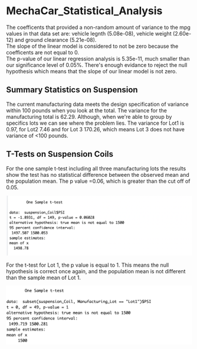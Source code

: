 # MechaCar_Statistical_Analysis
The coefficents that provided a non-random amount of variance to the mpg values in that data set are: vehicle legnth (5.08e-08), vehicle weight (2.60e-12) and ground clearance (5.21e-08).  
The slope of the linear model is considered to not be zero because the coefficents are not equal to 0.  
The p-value of our linear regression analysis is 5.35e-11, much smaller than our significance level of 0.05%. There's enough evidance to reject the null hypothesis which means that the slope of our linear model is not zero.   

## Summary Statistics on Suspension 
The current manufacturing data meets the design specification of variance within 100 pounds when you look at the total. The variance for the manufacturing total is 62.29. Although, when we're able to group by specifics lots we can see where the problem lies. The variance for Lot1 is 0.97, for Lot2 7.46 and for Lot 3 170.26, which means Lot 3 does not have variance of <100 pounds. 

## T-Tests on Suspension Coils 
For the one sample t-test including all three manufacturing lots the results show the test has no statistical difference between the observed mean and the population mean. The p value =0.06, which is greater than the cut off of 0.05.  

![image](test1.png)
 
For the t-test for Lot 1, the p value is equal to 1. This means the null hypothesis is correct once again, and the population mean is not different than the sample mean of Lot 1.  

![image](Testlot2.png)
